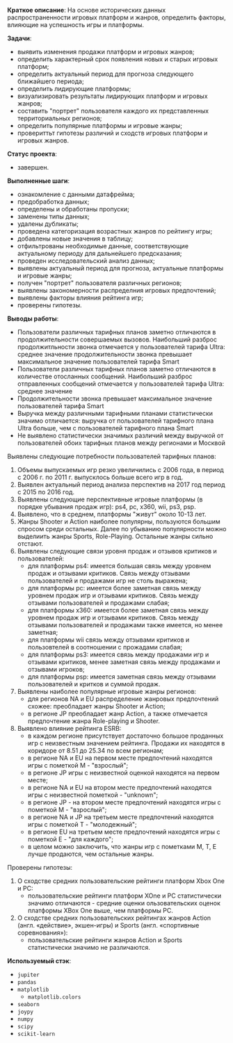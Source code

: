 **Краткое описание**: 
На основе исторических данных распространенности игровых платформ и жанров, определить факторы, влияющие на успешность игры и платформы.

**Задачи**:
- выявить изменения продажи платформ и игровых жанров;
- определить характерный срок появления новых и старых игровых платформ;
- определить актуальный период для прогноза следующего ближайшего периода;
- определить лидирующие платформы;
- визуализировать результаты лидирующих платформ и игровых жанров;
- составить "портрет" пользователя каждого их представленных территориальных регионов;
- определить популярные платформы и игровые жанры;
- провериттьт гипотезы различий и сходств игровых платформ и игровых жанров.

**Статус проекта**:
- завершен.

**Выполненные шаги**:
- ознакомление с данными датафрейма;
- предобработка данных;
- определены и обработаны пропуски;
- заменены типы данных;
- удалены дубликаты;
- проведена категоризация возрастных жанров по рейтингу игры;
- добавлены новые значения в таблицу;
- отфильтрованы необходимые данные, соответствующие актуальному периоду для дальнейшего предсказания;
- проведен исследовательский анализ данных;
- выявлены актуальный период для прогноза, актуальные платформы и игровые жанры;
- получен "портрет" пользователя различных регионов;
- выявлены закономерности распределния игровых предпочтений;
- выявлены факторы влияния рейтинга игр;
- проверены гипотезы.

**Выводы работы**: 
- Пользователи различных тарифных планов заметно отличаются в продолжительности совершаемых вызовов. Наибольший разброс продолжитльности звонка отмечается у пользователей тарифа Ultra: среднее значение продолжительности звонка превышает максимальное значение пользователей тарифа Smart
- Пользователи различных тарифных планов заметно отличаются в количестве отосланных сообщений. Наибольший разброс отправленных сообщений отмечается у пользователей тарифа Ultra: среднее значение
- Продолжительности звонка превышает максимальное значение пользователей тарифа Smart
- Выручка между различными тарифными планами статистически значимо отличается: выручка от пользователей тарифного плана Ultra больше, чем с пользователей тарифного плана Smart
- Не выявлено статистически значимых различий между выручкой от пользователей обоих тарифных планов между регионами и Москвой

Выявлены следующие потребности пользователей тарифных планов:

1. Объемы выпускаемых игр резко увеличились с 2006 года, в период с 2006 г. по 2011 г. выпусклось больше всего игр в год.
2. Выявлен актуальный период анализа перспектив на 2017 год период с 2015 по 2016 год.
3. Выявлены следующие перспективные игровые платформы (в порядке убывания продаж игр): ps4, pc, x360, wii, ps3, psp.
4. Выявлено, что в среднем, платформы "живут" около 10-13 лет.
5. Жанры Shooter и Action наиболее популярны, пользуются большим спросом среди остальных. Далее по убыванию популярности можно выделиить жанры Sports, Role-Playing. Остальные жанры сильно отстают.
6. Выявлены следующие связи уровня продаж и отзывов критиков и пользователей:
    - для платформы ps4: имеется большая связь между уровнем продаж и отзывами критиков. Связь между отзывами пользователей и продажами игр не столь выражена;
    - для платформы pc: имеется более заметная связь между уровнем продаж игр и отзывами критиков. Связь между отзывами пользователей и продажами слабая;
    - для платформы x360: имеется более заметная связь между уровнем продаж игр и отзывами критиков. Связь между отзывами пользователей и продажами также имеется, но менее заметная;
    - для платформы wii связь между отзывами критиков и пользовтелей в соотношении с прожадами слабая;
    - для платформы ps3: имеется связь между продажами игр и отзывами критиков, менее заметная связь между продажами и отзывами игроков;
    - для платформы psp: имеется заметная связь между отзывами пользователей и критков и суммой продаж.
7. Выявлены наиболее популярные игровые жанры регионов:
    - для регионов NA и EU распределение жанровых предпочтений схожее: преобладает жанры Shooter и Action;
    - в регионе JP преобладает жанр Action, а также отмечается предпочтение жанра Role-playing и Shooter.
8. Выявлено влияние рейтинга ESRB:
    - в каждом регионе присутствует достаточно большое проданных игр с неизвестным значением рейтинга. Продажи их находятся в коридоре от 8.51 до 25.34 по всем регионам;
    - в регионе NA и EU на первом месте предпочтений находятся игры с пометкой M - "взрослый";
    - в регионе JP игры с неизвестной оценкой находятся на первом месте;
    - в регионе NA и EU на втором месте предпочтений находятся игры с неизвестной пометкой - "unknown";
    - в регионе JP - на втором месте предпочтений находятся игры с пометкой M - "взрослый";
    - в регионе NA и JP на третьем месте предпочтений находятся игры с пометкой T - "молодежный";
    - в регионе EU на третьем месте предпочтений находятся игры с пометкой E - "для каждого";
    - в целом можно заключить, что жанры игр с пометками M, T, E лучше продаются, чем остальные жанры.

Проверены гипотезы:
1. О сходстве средних пользовательские рейтинги платформ Xbox One и PC:
   - пользовательские рейтинги платформ XOne и PC статистически значимо отличаются - cредние оценки ользовательских оценок платформы XBox One выше, чем платформы PC.
2. О  сходстве средних пользовательских рейтингах жанров Action (англ. «действие», экшен-игры) и Sports (англ. «спортивные соревнования»):
   - пользовательские рейтинги жанров Action и Sports статистически значимо не различаются.

**Используемый стэк**:

- `jupiter`
- `pandas`
- `matplotlib`
    - `matplotlib.colors`
- `seaborn`
- `joypy`
- `numpy`
- `scipy`
- `scikit-learn`
